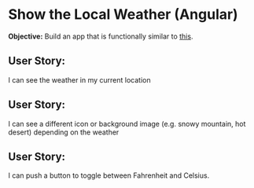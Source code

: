 # Show the Local Weather (Angular) 

**Objective:** Build an app that is functionally similar to [this](http://codepen.io/FreeCodeCamp/full/bELRjV).

## User Story:
I can see the weather in my current location

## User Story:
I can see a different icon or background image (e.g. snowy mountain, hot desert) 
depending on the weather

## User Story:
I can push a button to toggle between Fahrenheit and Celsius. 
